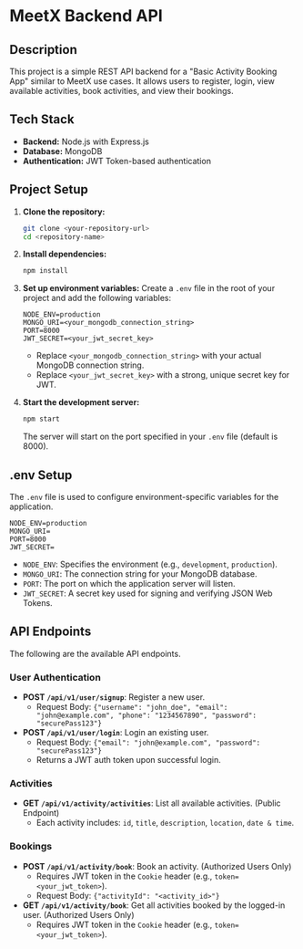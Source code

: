 
# MeetX Backend API

## Description

This project is a simple REST API backend for a "Basic Activity Booking App" similar to MeetX use cases. It allows users to register, login, view available activities, book activities, and view their bookings.

## Tech Stack

* **Backend:** Node.js with Express.js
* **Database:** MongoDB
* **Authentication:** JWT Token-based authentication

## Project Setup

1.  **Clone the repository:**
    ```bash
    git clone <your-repository-url>
    cd <repository-name>
    ```

2.  **Install dependencies:**
    ```bash
    npm install
    ```

3.  **Set up environment variables:**
    Create a `.env` file in the root of your project and add the following variables:
    ```env
    NODE_ENV=production
    MONGO_URI=<your_mongodb_connection_string>
    PORT=8000
    JWT_SECRET=<your_jwt_secret_key>
    ```
    * Replace `<your_mongodb_connection_string>` with your actual MongoDB connection string.
    * Replace `<your_jwt_secret_key>` with a strong, unique secret key for JWT.

4.  **Start the development server:**
    ```bash
    npm start
    ```
    The server will start on the port specified in your `.env` file (default is 8000).

## .env Setup

The `.env` file is used to configure environment-specific variables for the application.

```env
NODE_ENV=production
MONGO_URI=
PORT=8000
JWT_SECRET=
````

- `NODE_ENV`: Specifies the environment (e.g., `development`, `production`).
- `MONGO_URI`: The connection string for your MongoDB database.
- `PORT`: The port on which the application server will listen.
- `JWT_SECRET`: A secret key used for signing and verifying JSON Web Tokens.

## API Endpoints

The following are the available API endpoints.

### User Authentication

- **POST `/api/v1/user/signup`**: Register a new user.
    - Request Body: `{"username": "john_doe", "email": "john@example.com", "phone": "1234567890", "password": "securePass123"}`
- **POST `/api/v1/user/login`**: Login an existing user.
    - Request Body: `{"email": "john@example.com", "password": "securePass123"}`
    - Returns a JWT auth token upon successful login.

### Activities

- **GET `/api/v1/activity/activities`**: List all available activities. (Public Endpoint)
    - Each activity includes: `id`, `title`, `description`, `location`, `date & time`.

### Bookings

- **POST `/api/v1/activity/book`**: Book an activity. (Authorized Users Only)
    - Requires JWT token in the `Cookie` header (e.g., `token=<your_jwt_token>`).
    - Request Body: `{"activityId": "<activity_id>"}`
- **GET `/api/v1/activity/book`**: Get all activities booked by the logged-in user. (Authorized Users Only)
    - Requires JWT token in the `Cookie` header (e.g., `token=<your_jwt_token>`).
